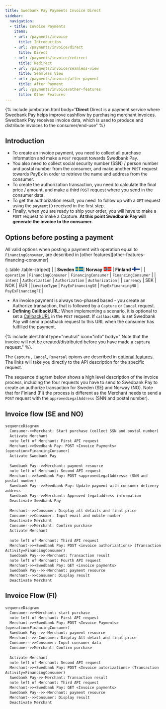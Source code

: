 ```yaml
---
title: Swedbank Pay Payments Invoice Direct
sidebar:
  navigation:
  - title: Invoice Payments
    items:
    - url: /payments/invoice
      title: Introduction
    - url: /payments/invoice/direct
      title: Direct
    - url: /payments/invoice/redirect
      title: Redirect
    - url: /payments/invoice/seamless-view
      title: Seamless View
    - url: /payments/invoice/after-payment
      title: After Payment
    - url: /payments/invoice/other-features
      title: Other Features
---
```


{% include jumbotron.html body="**Direct**
Direct is a payment service where Swedbank Pay helps improve cashflow by
purchasing merchant invoices. Swedbank Pay receives invoice data, which is used
to produce and distribute invoices to the consumer/end-use" %}

## Introduction

* To create an invoice payment, you need to collect all purchase information
  and make a `POST` request towards Swedbank Pay.
* You also need to collect social security number (SSN) / person number and
  postal number from the consumer, and make another `POST` request towards
  PayEx in order to retrieve the name and address from the consumer.
* To create the authorization transaction, you need to calculate the final
  price / amount, and make a third `POST` request where you send in
  the consumer data.
* To get the authorization result, you need  to follow up with a `GET`
  request using the `paymentID` received in the first step.
* Finally, when you are ready to ship your order, you will have to make
  a `POST` request to make a Capture. **At this point Swedbank Pay will generate
  the invoice to the consumer.**

## Options before posting a payment

All valid options when posting a payment with operation equal to
`FinancingConsumer`, are described in
[other features][other-features-financing-consumer].

{:.table .table-striped}
| | **Sweden** ![Swedish flag][se-png]| **Norway** ![Norwegian flag][no-png] | **Finland** ![Finish flag][fi-png] |
| `operation` | `FinancingConsumer` | `FinancingConsumer` | `FinancingConsumer` |
| `intent` | `Authorization` | `Authorization` | `Authorization` |
| `currency` | SEK | NOK | EUR |
|`invoiceType` | `PayExFinancingSE` | `PayExFinancingNO` | `PayExFinancingFI` |

* An invoice payment is always two-phased based - you create an Authorize
  transaction, that is followed by a `Capture` or `Cancel` request.
* **Defining CallbackURL**: When implementing a scenario, it is optional to
  set a [CallbackURL][callback-api] in the `POST` request. If `callbackURL`
  is set Swedbank Pay will send a postback request to this URL when the consumer
  has fulfilled the payment.

{% include alert.html type="neutral" icon="info" body="
Note that the invoice will not be created/distributed before you have
made a `capture` request." %}.

The `Capture` , `Cancel`, `Reversal` opions are
described in [optional features][optional-features].
The links will take you directly to the API description for the specific request.

The sequence diagram below shows a high level description of the invoice
process, including the four requests you have to send to Swedbank Pay to create
an authorize transaction for Sweden (SE) and Norway (NO). Note that for Finland
(FI) the process is different as the Merchant needs to send a `POST` request
with the `approvedLegalAddress` (SNN and postal number).

## Invoice flow (SE and NO)

```mermaid
sequenceDiagram
  Consumer->>Merchant: Start purchase (collect SSN and postal number)
  Activate Merchant
  note left of Merchant: First API request
  Merchant->>Swedbank Pay: POST <Invoice Payments> (operation=FinancingConsumer)
  Activate Swedbank Pay

  Swedbank Pay-->>Merchant: payment resource
  note left of Merchant: Second API request
  Merchant-->>Swedbank Pay: POST <approvedLegalAddress> (SNN and postal number)
  Swedbank Pay-->>Swedbank Pay: Update payment with consumer delivery address
  Swedbank Pay-->>Merchant: Approved legaladdress information
  Deactivate Swedbank Pay

  Merchant-->>Consumer: Display all details and final price
  Consumer->>Consumer: Input email and mobile number
  Deactivate Merchant
  Consumer->>Merchant: Confirm purchase
  Activate Merchant

  note left of Merchant: Third API request
  Merchant->>+Swedbank Pay: POST <invoice authorizations> (Transaction Activity=FinancingConsumer)
  Swedbank Pay-->>-Merchant: Transaction result
  note left of Merchant: Fourth API request
  Merchant->>+Swedbank Pay: GET <invoice payments>
  Swedbank Pay-->>-Merchant: payment resource
  Merchant-->>Consumer: Display result
  Deactivate Merchant
```

## Invoice Flow (FI)

```mermaid
sequenceDiagram
  Consumer->>+Merchant: start purchase
  note left of Merchant: First API request
  Merchant->>+Swedbank Pay: POST <Invoice Payments> (operation=FinancingConsumer)
  Swedbank Pay-->>-Merchant: payment resource
  Merchant-->>-Consumer: Display All detail and final price
  Consumer-->>Consumer: Input consumer data
  Consumer->>Merchant: Confirm purchase
  
  Activate Merchant
  note left of Merchant: Second API request
  Merchant->>+Swedbank Pay: POST <Invoice autorizations> (Transaction Activity=FinancingConsumer)
  Swedbank Pay->>-Merchant: Transaction result
  note left of Merchant: Third API request
  Merchant->>+Swedbank Pay: GET <Invoice payments>
  Swedbank Pay-->>-Merchant: payment resource
  Merchant-->>Consumer: Display result
  Deactivate Merchant
```

[capture]: /payments/credit-card/after-payment#Capture
[fi-png]: /assets/img/fi.png
[financing-invoice-1-png]: /assets/img/checkout/test-purchase.png
[financing-invoice-2-png]: /assets/screenshots/invoice/redirect-view/iframe-verify-data.png
[no-png]: /assets/img/no.png
[se-png]: /assets/img/se.png
[callback-api]: /payments/invoice/other-features#callback
[hosted-view]: /payments/#hosted-view-implementation
[optional-features]: /payments/invoice/optional-features
[redirect]: /payments/invoice/redirect
[setup-mail]: mailto:setup.ecom@PayEx.com
